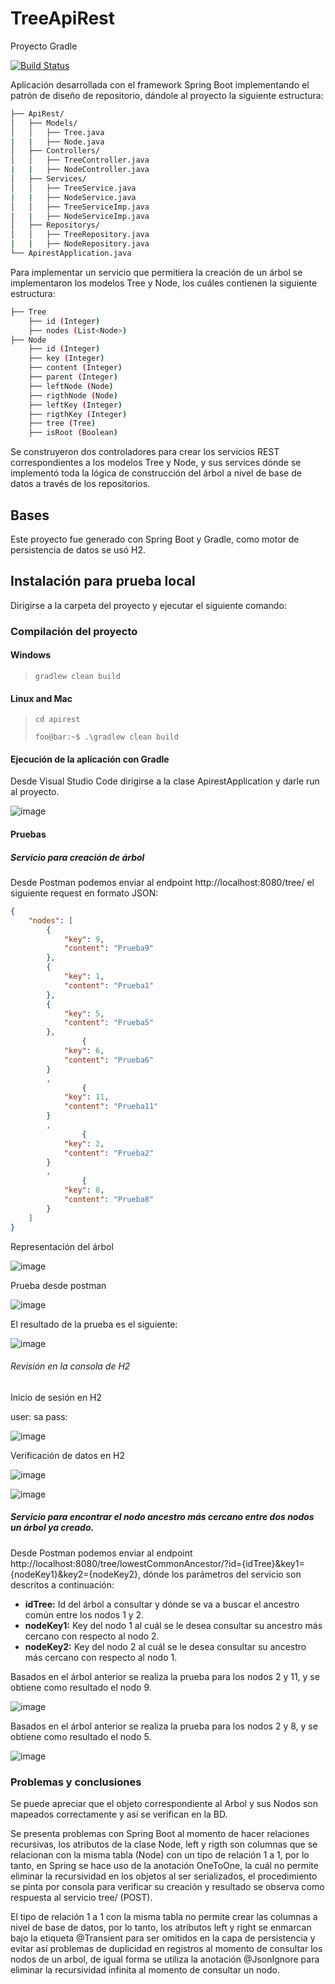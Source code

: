 # TreeApiRest

Proyecto Gradle

[![Build Status](https://travis-ci.org/joemccann/dillinger.svg?branch=master)](https://travis-ci.org/joemccann/dillinger)

Aplicación desarrollada con el framework Spring Boot implementando el patrón de diseño de repositorio, dándole al proyecto la siguiente estructura:

```bash
├── ApiRest/
│   ├── Models/
│   │   ├── Tree.java
|   |   ├── Node.java
│   ├── Controllers/
│   │   ├── TreeController.java
|   |   ├── NodeController.java
│   ├── Services/
│   │   ├── TreeService.java
|   |   ├── NodeService.java
│   │   ├── TreeServiceImp.java
|   |   ├── NodeServiceImp.java
│   ├── Repositorys/
│   │   ├── TreeRepository.java
|   |   ├── NodeRepository.java
└── ApirestApplication.java
```

Para implementar un servicio que permitiera la creación de un árbol se implementaron los modelos Tree y Node, los cuáles contienen la siguiente estructura:

```bash
├── Tree
    ├── id (Integer)
    ├── nodes (List<Node>)
├── Node
    ├── id (Integer)
    ├── key (Integer)
    ├── content (Integer)
    ├── parent (Integer)
    ├── leftNode (Node)
    ├── rigthNode (Node)
    ├── leftKey (Integer)
    ├── rigthKey (Integer)    
    ├── tree (Tree)
    ├── isRoot (Boolean)
```
  
Se construyeron dos controladores para crear los servicios REST correspondientes a los modelos Tree y Node, y sus services dónde se implementó toda la lógica de construcción del árbol a nivel de base de datos a través de los repositorios.

## Bases
Este proyecto fue generado con Spring Boot y Gradle, como motor de persistencia de datos se usó H2.
  
## Instalación para prueba local
  
Dirigirse a la carpeta del proyecto y ejecutar el siguiente comando:

### Compilación del proyecto
#### Windows
> ```gradlew clean build```
  
#### Linux and Mac
> ```cd apirest```
>  
> ```foo@bar:~$ .\gradlew clean build```

#### Ejecución de la aplicación con Gradle
Desde Visual Studio Code dirigirse a la clase ApirestApplication y darle run al proyecto.

![image](https://user-images.githubusercontent.com/23733231/148381022-4305c745-d3ad-4d97-9639-11cbe4b55118.png)

#### Pruebas

##### Servicio para creación de árbol

Desde Postman podemos enviar al endpoint http://localhost:8080/tree/ el siguiente request en formato JSON:

```json
{   
    "nodes": [
        {
            "key": 9,
            "content": "Prueba9"
        },
        {
            "key": 1,
            "content": "Prueba1"
        },
        {
            "key": 5,
            "content": "Prueba5"
        },
                {
            "key": 6,
            "content": "Prueba6"
        }
        ,
                {
            "key": 11,
            "content": "Prueba11"
        }
        ,
                {
            "key": 2,
            "content": "Prueba2"
        }
        ,
                {
            "key": 8,
            "content": "Prueba8"
        }
    ]
}
```

Representación del árbol

![image](https://user-images.githubusercontent.com/23733231/148383048-367649ba-2a26-4710-8603-ab8461001710.png)

Prueba desde postman

![image](https://user-images.githubusercontent.com/23733231/148381381-03f1ff45-18e7-442e-8bec-9a74d6bdb516.png)

El resultado de la prueba es el siguiente:

![image](https://user-images.githubusercontent.com/23733231/148381729-1637f1b5-382b-4342-861f-17b703eef15b.png)

###### Revisión en la consola de H2

Inicio de sesión en H2

  user: sa
  pass: 

![image](https://user-images.githubusercontent.com/23733231/148383881-7b110c60-c888-4bdc-bf00-54ae3c3f9fc7.png)

Verificación de datos en H2

![image](https://user-images.githubusercontent.com/23733231/148384257-c32e2d39-fb54-4b1c-bb0b-0991785d3b7e.png)

![image](https://user-images.githubusercontent.com/23733231/148384189-61d73124-54cd-4722-a7bd-49cab4840007.png)

##### Servicio para encontrar el nodo ancestro más cercano entre dos nodos un árbol ya creado.

Desde Postman podemos enviar al endpoint http://localhost:8080/tree/lowestCommonAncestor/?id={idTree}&key1={nodeKey1}&key2={nodeKey2}, dónde los parámetros del servicio son descritos a continuación:
- **idTree:** Id del árbol a consultar y dónde se va a buscar el ancestro común entre los nodos 1 y 2.
- **nodeKey1:** Key del nodo 1 al cuál se le desea consultar su ancestro más cercano con respecto al nodo 2.
- **nodeKey2:** Key del nodo 2 al cuál se le desea consultar su ancestro más cercano con respecto al nodo 1.

Basados en el árbol anterior se realiza la prueba para los nodos 2 y 11, y se obtiene como resultado el nodo 9.

![image](https://user-images.githubusercontent.com/23733231/148483662-d60b549c-b140-459e-a0a5-1e1d2a538acd.png)

Basados en el árbol anterior se realiza la prueba para los nodos 2 y 8, y se obtiene como resultado el nodo 5.

![image](https://user-images.githubusercontent.com/23733231/148483815-0297add3-875b-4cfb-b3f1-9d1fdfaf1877.png)

### Problemas y conclusiones

Se puede apreciar que el objeto correspondiente al Arbol y sus Nodos son mapeados correctamente y así se verifican en la BD.

Se presenta problemas con Spring Boot al momento de hacer relaciones recursivas, los atributos de la clase Node, left y rigth son columnas que se relacionan con la misma tabla (Node) con un tipo de relación 1 a 1, por lo tanto, en Spring se hace uso de la anotación OneToOne, la cuál no permite eliminar la recursividad en los objetos al ser serializados, el procedimiento se pinta por consola para verificar su creación y resultado se observa como respuesta al servicio tree/ (POST).

El tipo de relación 1 a 1 con la misma tabla no permite crear las columnas a nivel de base de datos, por lo tanto, los atributos left y right se enmarcan bajo la etiqueta @Transient para ser omitidos en la capa de persistencia y evitar así problemas de duplicidad en registros al momento de consultar los nodos de un arbol, de igual forma se utiliza la anotación @JsonIgnore para eliminar la recursividad infinita al momento de consultar un nodo.
